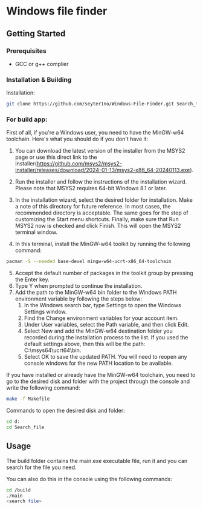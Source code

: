 # Windows file finder

## Getting Started

### Prerequisites

- GCC or g++ complier

### Installation & Building

Installation:

```sh
git clone https://github.com/seyter1no/Windows-File-Finder.git Search_file
```
### For build app:

First of all, if you're a Windows user, you need to have the MinGW-w64 toolchain. Here's what you should do if you don't have it:
1. You can download the latest version of the installer from the MSYS2 page or use this direct link to the installer(https://github.com/msys2/msys2-installer/releases/download/2024-01-13/msys2-x86_64-20240113.exe).

2. Run the installer and follow the instructions of the installation wizard. Please note that MSYS2 requires 64-bit Windows 8.1 or later.

3. In the installation wizard, select the desired folder for installation. Make a note of this directory for future reference. In most cases, the recommended directory is acceptable. The same goes for the step of customizing the Start menu shortcuts. Finally, make sure that Run MSYS2 now is checked and click Finish. This will open the MSYS2 terminal window.

4. In this terminal, install the MinGW-w64 toolkit by running the following command:
```sh
pacman -S --needed base-devel mingw-w64-ucrt-x86_64-toolchain
```
5. Accept the default number of packages in the toolkit group by pressing the Enter key.
6. Type Y when prompted to continue the installation.
7. Add the path to the MinGW-w64 bin folder to the Windows PATH environment variable by following the steps below:
    1) In the Windows search bar, type Settings to open the Windows Settings window.
    2) Find the Change environment variables for your account item.
    3) Under User variables, select the Path variable, and then click Edit.
    4) Select New and add the MinGW-w64 destination folder you recorded during the installation process to the list. If you used the default settings above, then this will be the path: C:\msys64\ucrt64\bin.
    5) Select OK to save the updated PATH. You will need to reopen any console windows for the new PATH location to be available.

If you have installed or already have the MinGW-w64 toolchain, you need to go to the desired disk and folder with the project through the console and write the following command:

```sh
make -f Makefile
```

Commands to open the desired disk and folder:

```sh
cd d:
cd Search_file
```
## Usage

The build folder contains the main.exe executable file, run it and you can search for the file you need.

You can also do this in the console using the following commands:

```sh
cd /build
./main
<search file>
```
